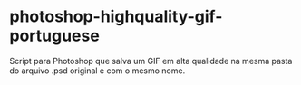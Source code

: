 # photoshop-highquality-gif-portuguese
Script para Photoshop que salva um GIF em alta qualidade na mesma pasta do arquivo .psd original e com o mesmo nome.
